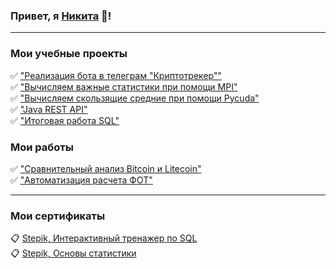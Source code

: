 ### Привет, я **[Никита](https://docs.google.com/document/d/18vtS270lYHLqjKEdHLQl4X2uy6rLFYXmoBj1J7S3HDM/edit?usp=sharing)** 👋!

____

### Мои учебные проекты

      
:white_check_mark: ["Реализация бота в телеграм "Криптотрекер""](https://github.com/my1exp/Portfolio_crypto_bot/tree/master)     
:white_check_mark: ["Вычисляем важные статистики при помощи MPI"](https://github.com/my1exp/mpi)     
:white_check_mark: ["Вычисляем скользящие средние при помощи Pycuda"](https://github.com/my1exp/pycuda)    
:white_check_mark: ["Java REST API"](https://github.com/my1exp/Netology_operation_api)       
:white_check_mark: ["Итоговая работа SQL"](https://github.com/my1exp/Sql/blob/main/%D0%98%D1%82%D0%BE%D0%B3%D0%BE%D0%B2%D0%B0%D1%8F_%D1%80%D0%B0%D0%B1%D0%BE%D1%82%D0%B0_SQL.pdf) 

### Мои работы

:white_check_mark: ["Сравнительный анализ Bitcoin и Litecoin"](https://github.com/my1exp/Analysis_with_Python/blob/main/crypto_analysis.ipynb)    
:white_check_mark: ["Автоматизация расчета ФОТ"](https://github.com/my1exp/Analysis_with_Python/blob/main/%D0%A7%D0%B0%D1%81%D1%8B_%D1%80%D0%B0%D0%B1%D0%BE%D1%82%D1%8B_%D0%9C%D0%B0%D0%B3%D0%BD%D0%B8%D1%82.ipynb)
____

### Мои сертификаты

:clipboard: [Stepik, Интерактивный тренажер по SQL](https://stepik.org/cert/1467423)    
:clipboard: [Stepik, Основы статистики](https://stepik.org/cert/1450658)     

